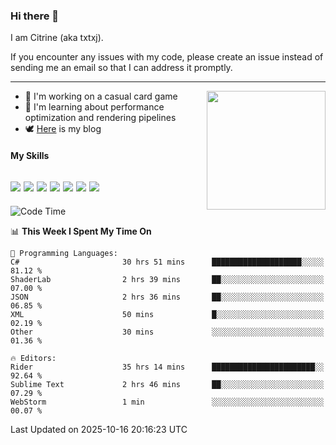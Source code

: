 ### Hi there 👋

I am Citrine (aka txtxj).

If you encounter any issues with my code, please create an issue instead of sending me an email so that I can address it promptly.

---

<img align="right" height="190" src="http://github-profile-summary-cards.vercel.app/api/cards/stats?username=txtxj&theme=vue">

- 🌱 I'm working on a casual card game
- 📖 I'm learning about performance optimization and rendering pipelines
- 🕊️ [Here](https://txtxj.top) is my blog

#### My Skills

![](https://img.shields.io/badge/Unity-000000?logo=unity&logoColor=fff)
![](https://img.shields.io/badge/C%23-239120?logo=csharp&logoColor=fff)
![](https://img.shields.io/badge/Python-3e74a2?logo=python&logoColor=fff)
![](https://img.shields.io/badge/C++-65318e?logo=cplusplus&logoColor=fff)
![](https://img.shields.io/badge/Vue-4FC08D?logo=vuedotjs&logoColor=fff)
![](https://img.shields.io/badge/Blender-f5792a?logo=blender&logoColor=fff)
![](https://img.shields.io/badge/MS%20SQL-cc2927?logo=microsoftsqlserver&logoColor=fff)
---

<!--START_SECTION:waka-->
![Code Time](http://img.shields.io/badge/Code%20Time-3%2C488%20hrs%2058%20mins-blue)

📊 **This Week I Spent My Time On** 

```text
💬 Programming Languages: 
C#                       30 hrs 51 mins      ████████████████████░░░░░   81.12 % 
ShaderLab                2 hrs 39 mins       ██░░░░░░░░░░░░░░░░░░░░░░░   07.00 % 
JSON                     2 hrs 36 mins       ██░░░░░░░░░░░░░░░░░░░░░░░   06.85 % 
XML                      50 mins             █░░░░░░░░░░░░░░░░░░░░░░░░   02.19 % 
Other                    30 mins             ░░░░░░░░░░░░░░░░░░░░░░░░░   01.36 % 

🔥 Editors: 
Rider                    35 hrs 14 mins      ███████████████████████░░   92.64 % 
Sublime Text             2 hrs 46 mins       ██░░░░░░░░░░░░░░░░░░░░░░░   07.29 % 
WebStorm                 1 min               ░░░░░░░░░░░░░░░░░░░░░░░░░   00.07 % 
```


 Last Updated on 2025-10-16 20:16:23 UTC
<!--END_SECTION:waka-->
